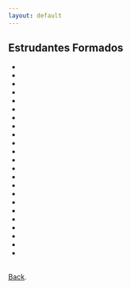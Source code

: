 ```yaml
---
layout: default
---
```


## Estrudantes Formados

<ul>
<li></li>  
<li></li>  
<li></li>  
<li></li>  
<li></li>  
<li></li>  
<li></li>  
<li></li>    
<li></li>  
<li></li>  
<li></li>
<li></li>
<li></li>
<li></li>
<li></li>
<li></li>
<li></li>
<li></li>
<li></li>
<li></li>
<li></li>
<li></li>
<li></li>
</ul>

<br>
<a href="https://paullollima.github.io/" target="" rel="noopener">Back</a>.
